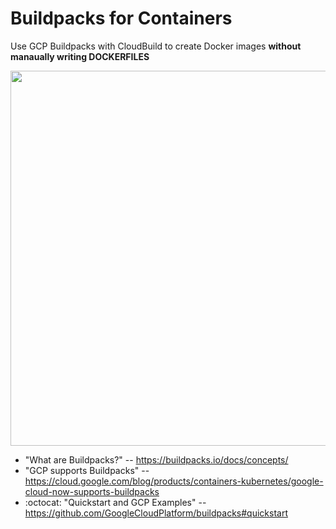 # Buildpacks for Containers

Use GCP Buildpacks with CloudBuild to create Docker images **without manaually writing DOCKERFILES**

<img src="https://github.com/lynnlangit/gcp-for-bioinformatics/blob/master/images/buildpacks.png" width=600>


- "What are Buildpacks?" -- https://buildpacks.io/docs/concepts/
- "GCP supports Buildpacks" -- https://cloud.google.com/blog/products/containers-kubernetes/google-cloud-now-supports-buildpacks
- :octocat: "Quickstart and GCP Examples" -- https://github.com/GoogleCloudPlatform/buildpacks#quickstart

